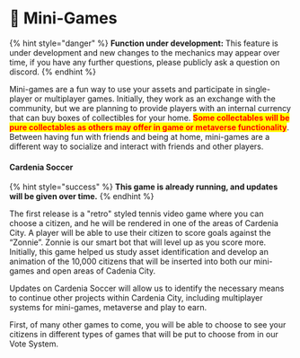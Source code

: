 # 📑 Mini-Games

{% hint style="danger" %}
**Function under development:** This feature is under development and new changes to the mechanics may appear over time, if you have any further questions, please publicly ask a question on discord.
{% endhint %}

Mini-games are a fun way to use your assets and participate in single-player or multiplayer games. Initially, they work as an exchange with the community, but we are planning to provide players with an internal currency that can buy boxes of collectibles for your home. <mark style="color:red;">**Some collectables will be pure collectables as others may offer in game or metaverse functionality**</mark>. Between having fun with friends and being at home, mini-games are a different way to socialize and interact with friends and other players.

#### Cardenia Soccer

{% hint style="success" %}
**This game is already running, and updates will be given over time.**
{% endhint %}

The first release is a "retro" styled tennis video game where you can choose a citizen, and he will be rendered in one of the areas of Cardenia City. A player will be able to use their citizen to score goals against the “Zonnie”. Zonnie is our smart bot that will level up as you score more. Initially, this game helped us study asset identification and develop an animation of the 10,000 citizens that will be inserted into both our mini-games and open areas of Cadenia City.

Updates on Cardenia Soccer will allow us to identify the necessary means to continue other projects within Cardenia City, including multiplayer systems for mini-games, metaverse and play to earn.

First, of many other games to come, you will be able to choose to see your citizens in different types of games that will be put to choose from in our Vote System.

